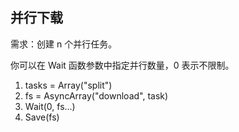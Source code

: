 ## 并行下载

需求：创建 n 个并行任务。

你可以在 Wait 函数参数中指定并行数量，0 表示不限制。

1. tasks = Array("split")
2. fs = AsyncArray("download", task)
3. Wait(0, fs...)
4. Save(fs)
